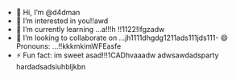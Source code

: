 - 👋 Hi, I’m @d4dman
- 👀 I’m interested in you!!awd
- 🌱 I’m currently learning ...a!!!h !!1122!lfgzadw
- 💞️ I’m looking to collaborate on ...jh1111dhgdg1211ads111jds111- 😄 Pronouns: ...!!kkkmkimWFEasfe
- ⚡ Fun fact: im sweet asad!!!1CADhvaaadw
adwsawdadsparty hardadsadsiuhbljkbn 
<!--- a11ad
d4dman/d4dman is a ✨ special ✨ repository because its `README.md` (this file) appears on your GitHub profile.adw
You can click the Preview link to take a look at your changes.ss
--->

